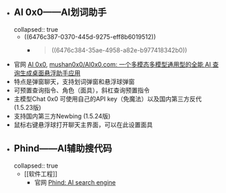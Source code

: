 - ## AI 0x0——AI划词助手
  collapsed:: true
	- ((6476c387-0370-445d-9275-eff8b6019512))
		- > ((6476c384-35ae-4958-a82e-b977418342b0))
- 官网 [AI 0x0](https://ai0x0.com/), [mushan0x0/AI0x0.com: 一个多模态多模型通用型的全能 AI 查询生成桌面悬浮助手应用](https://github.com/mushan0x0/AI0x0.com)
- 特点是弹窗聊天，支持划词弹窗和悬浮球弹窗
- 可预置查询指令、角色（面具），斜杠查询预置指令
- 主模型Chat 0x0 可使用自己的API key（免魔法）以及国内第三方反代 (1.5.23版)
- 支持国内第三方Newbing (1.5.24版)
- 鼠标右键悬浮球打开聊天主界面，可以在此设置面具
- ## Phind——AI辅助搜代码
  collapsed:: true
	- [[软件工程]]
		- 官网 [Phind: AI search engine](https://www.phind.com/)